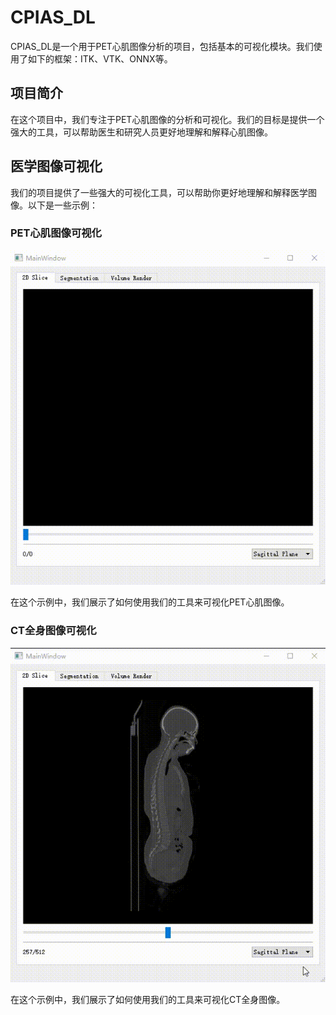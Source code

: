 # CPIAS_DL

CPIAS_DL是一个用于PET心肌图像分析的项目，包括基本的可视化模块。我们使用了如下的框架：ITK、VTK、ONNX等。

## 项目简介

在这个项目中，我们专注于PET心肌图像的分析和可视化。我们的目标是提供一个强大的工具，可以帮助医生和研究人员更好地理解和解释心肌图像。

## 医学图像可视化

我们的项目提供了一些强大的可视化工具，可以帮助你更好地理解和解释医学图像。以下是一些示例：

### PET心肌图像可视化

![PET心肌图像可视化](resource\image\CPIAS_NIFTI_PET_heart_visualization.gif)

在这个示例中，我们展示了如何使用我们的工具来可视化PET心肌图像。

### CT全身图像可视化

![CT全身图像可视化](resource\image\CPIAS_NIFTI_CT_wholebody_visualization.gif)

在这个示例中，我们展示了如何使用我们的工具来可视化CT全身图像。